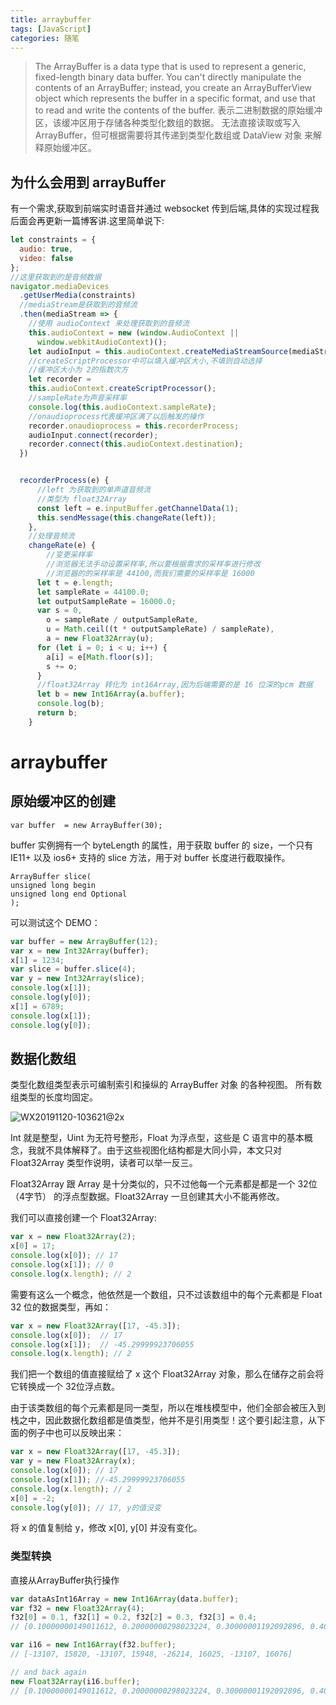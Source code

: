 ```yaml
---
title: arraybuffer
tags: [JavaScript]
categories: 随笔
---
```


> The ArrayBuffer is a data type that is used to represent a generic, fixed-length binary data buffer. You can't directly manipulate the contents of an ArrayBuffer; instead, you create an ArrayBufferView object which represents the buffer in a specific format, and use that to read and write the contents of the buffer.
> 表示二进制数据的原始缓冲区，该缓冲区用于存储各种类型化数组的数据。 无法直接读取或写入 ArrayBuffer，但可根据需要将其传递到类型化数组或 DataView 对象 来解释原始缓冲区。

## 为什么会用到 arrayBuffer

有一个需求,获取到前端实时语音并通过 websocket 传到后端,具体的实现过程我后面会再更新一篇博客讲.这里简单说下:

```js
let constraints = {
  audio: true,
  video: false
};
//这里获取到的是音频数据
navigator.mediaDevices
  .getUserMedia(constraints)
  //mediaStream是获取到的音频流
  .then(mediaStream => {
    //使用 audioContext 来处理获取到的音频流
    this.audioContext = new (window.AudioContext ||
      window.webkitAudioContext)();
    let audioInput = this.audioContext.createMediaStreamSource(mediaStream);
    //createScriptProcessor中可以填入缓冲区大小,不填则自动选择
    //缓冲区大小为 2的指数次方
    let recorder =
    this.audioContext.createScriptProcessor();
    //sampleRate为声音采样率
    console.log(this.audioContext.sampleRate);
    //onaudioprocess代表缓冲区满了以后触发的操作
    recorder.onaudioprocess = this.recorderProcess;
    audioInput.connect(recorder);
    recorder.connect(this.audioContext.destination);
  })


  recorderProcess(e) {
      //left 为获取到的单声道音频流
      //类型为 float32Array
      const left = e.inputBuffer.getChannelData(1);
      this.sendMessage(this.changeRate(left));
    },
    //处理音频流
    changeRate(e) {
        //变更采样率
        //浏览器无法手动设置采样率,所以要根据需求的采样率进行修改
        //浏览器的的采样率是 44100,而我们需要的采样率是 16000
      let t = e.length;
      let sampleRate = 44100.0;
      let outputSampleRate = 16000.0;
      var s = 0,
        o = sampleRate / outputSampleRate,
        u = Math.ceil((t * outputSampleRate) / sampleRate),
        a = new Float32Array(u);
      for (let i = 0; i < u; i++) {
        a[i] = e[Math.floor(s)];
        s += o;
      }
      //float32Array 转化为 int16Array,因为后端需要的是 16 位深的pcm 数据
      let b = new Int16Array(a.buffer);
      console.log(b);
      return b;
    }

```

# arraybuffer
## 原始缓冲区的创建
    var buffer  = new ArrayBuffer(30);

buffer 实例拥有一个 byteLength 的属性，用于获取 buffer 的 size，一个只有 IE11+ 以及 ios6+ 支持的 slice 方法，用于对 buffer 长度进行截取操作。

    ArrayBuffer slice(
    unsigned long begin
    unsigned long end Optional
    );
可以测试这个 DEMO：
```js
var buffer = new ArrayBuffer(12);
var x = new Int32Array(buffer);
x[1] = 1234;
var slice = buffer.slice(4);
var y = new Int32Array(slice);
console.log(x[1]); 
console.log(y[0]);
x[1] = 6789;
console.log(x[1]); 
console.log(y[0]);
```

## 数据化数组
类型化数组类型表示可编制索引和操纵的 ArrayBuffer 对象 的各种视图。 所有数组类型的长度均固定。

![WX20191120-103621@2x](https://i.loli.net/2019/11/20/7Gc9KfQYHJyWLMv.png)

Int 就是整型，Uint 为无符号整形，Float 为浮点型，这些是 C 语言中的基本概念，我就不具体解释了。由于这些视图化结构都是大同小异，本文只对 Float32Array 类型作说明，读者可以举一反三。

Float32Array 跟 Array 是十分类似的，只不过他每一个元素都是都是一个 32位（4字节） 的浮点型数据。Float32Array 一旦创建其大小不能再修改。

我们可以直接创建一个 Float32Array:
```js
var x = new Float32Array(2);
x[0] = 17;
console.log(x[0]); // 17
console.log(x[1]); // 0
console.log(x.length); // 2
```
需要有这么一个概念，他依然是一个数组，只不过该数组中的每个元素都是 Float 32 位的数据类型，再如：
```js
var x = new Float32Array([17, -45.3]);
console.log(x[0]);  // 17
console.log(x[1]);  // -45.29999923706055
console.log(x.length); // 2
```
我们把一个数组的值直接赋给了 x 这个 Float32Array 对象，那么在储存之前会将它转换成一个 32位浮点数。

由于该类数组的每个元素都是同一类型，所以在堆栈模型中，他们全部会被压入到栈之中，因此数据化数组都是值类型，他并不是引用类型！这个要引起注意，从下面的例子中也可以反映出来：
```js
var x = new Float32Array([17, -45.3]);
var y = new Float32Array(x);
console.log(x[0]); // 17
console.log(x[1]); //-45.29999923706055
console.log(x.length); // 2
x[0] = -2;
console.log(y[0]); // 17, y的值没变
```
将 x 的值复制给 y，修改 x[0], y[0] 并没有变化。


### 类型转换

直接从ArrayBuffer执行操作
```js
var dataAsInt16Array = new Int16Array(data.buffer);
var f32 = new Float32Array(4);
f32[0] = 0.1, f32[1] = 0.2, f32[2] = 0.3, f32[3] = 0.4;
// [0.10000000149011612, 0.20000000298023224, 0.30000001192092896, 0.4000000059604645]

var i16 = new Int16Array(f32.buffer);
// [-13107, 15820, -13107, 15948, -26214, 16025, -13107, 16076]

// and back again
new Float32Array(i16.buffer);
// [0.10000000149011612, 0.20000000298023224, 0.30000001192092896, 0.4000000059604645]
```


